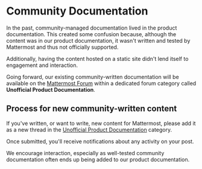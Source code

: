 # Community Documentation

In the past, community-managed documentation lived in the product documentation. This created some confusion because, although the content was in our product documentation, it wasn't written and tested by Mattermost and thus not officially supported.

Additionally, having the content hosted on a static site didn't lend itself to engagement and interaction.

Going forward, our existing community-written documentation will be available on the [Mattermost Forum](https://forum.mattermost.org/) within a dedicated forum category called **Unofficial Product Documentation**.

## Process for new community-written content

If you've written, or want to write, new content for Mattermost, please add it as a new thread in the [Unofficial Product Documentation](https://forum.mattermost.org/c/docs/37) category.

Once submitted, you'll receive notifications about any activity on your post.

We encourage interaction, especially as well-tested community documentation often ends up being added to our product documentation.
